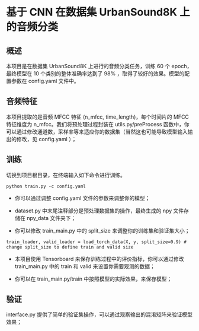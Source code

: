 # 基于 CNN 在数据集 UrbanSound8K 上的音频分类


## 概述

本项目是在数据集 UrbanSound8K 上进行的音频分类任务，训练 60 个 epoch，最终模型在 10 个类别的整体准确率达到了 98% ，取得了较好的效果。模型的配置参数在 config.yaml 文件中。

## 音频特征

本项目提取的是音频 MFCC 特征 (n_mfcc, time_length)，每个时间片的 MFCC 特征维度为 n_mfcc。我们将预处理过程封装在 utils.py/preProcess 函数中，你可以通过修改通道数，采样率等来适应你的数据集（当然这也可能导致模型输入输出的修改，见 config.yaml ）；

## 训练

切换到项目根目录，在终端输入如下命令进行训练。

```
python train.py -c config.yaml
```
+ 你可以通过调整 config.yaml 文件的参数来调整你的模型；

+ dataset.py 中末尾注释部分是预处理数据集的操作，最终生成的 npy 文件存储在 npy_data 文件夹下；

+ 你可以修改 train_main.py 中的 split_size 来调整你的训练集和验证集大小；

```
train_loader, valid_loader = load_torch_data(X, y, split_size=0.9) # change split_size to define train and valid size 
```

+ 本项目使用 Tensorboard 来保存训练过程中的评价指标，你可以通过修改 train_main.py 中的 train 和 valid 来设置你需要观测的数据；

+ 你可以在 train_main.py/train 中按照模型的实际效果，来保存模型；

## 验证

interface.py 提供了简单的验证集操作，可以通过观察输出的混淆矩阵来验证模型效果；

